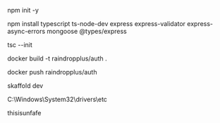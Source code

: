 npm init -y

npm install typescript ts-node-dev express express-validator express-async-errors mongoose @types/express

tsc --init

docker build -t raindropplus/auth .

docker push raindropplus/auth

skaffold dev

C:\Windows\System32\drivers\etc

thisisunfafe

